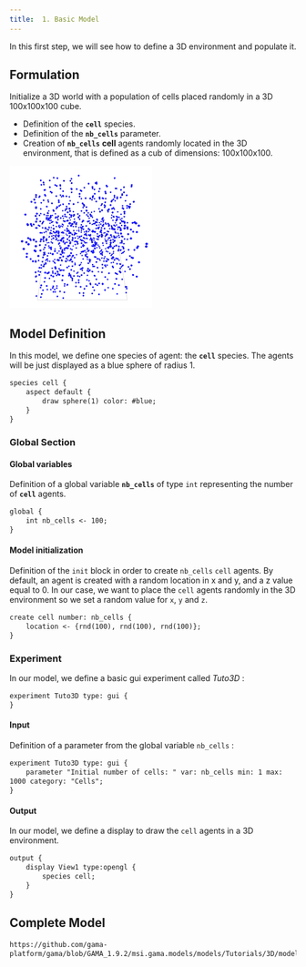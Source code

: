```yaml
---
title:  1. Basic Model
---
```



In this first step, we will see how to define a 3D environment and populate it.


## Formulation
Initialize a 3D world with a population of cells placed randomly in a 3D 100x100x100 cube.

* Definition of the **`cell`** species.
* Definition of the **`nb_cells`** parameter.
* Creation of **`nb_cells`** **cell** agents randomly located in the 3D environment, that is defined as a cub of dimensions: 100x100x100.


![images/3D_model_LQ.png](/resources/images/tutorials/3D_model_LQ.png)





## Model Definition

In this model, we define one species of agent: the **`cell`** species. The agents will be just displayed as a blue sphere of radius 1.

```
species cell {                      
    aspect default {
        draw sphere(1) color: #blue;   
    }
}
```

### Global Section

#### Global variables

Definition of a global variable **`nb_cells`** of type `int` representing the number of **`cell`** agents.

```
global {
    int nb_cells <- 100;
}
```

#### Model initialization

Definition of the `init` block in order to create `nb_cells` `cell` agents. By default, an agent is created with a random location in x and y, and a z value equal to 0. In our case, we want to place the `cell` agents randomly in the 3D environment so we set a random value for `x`, `y` and `z`.

```
create cell number: nb_cells {
    location <- {rnd(100), rnd(100), rnd(100)};
}
```



### Experiment

In our model, we define a basic gui experiment called _Tuto3D_ :
```
experiment Tuto3D type: gui {
}
```

#### Input
Definition of a parameter from the global variable `nb_cells` :
```
experiment Tuto3D type: gui {
    parameter "Initial number of cells: " var: nb_cells min: 1 max: 1000 category: "Cells";	
}
```

#### Output

In our model, we define a display to draw the `cell` agents in a 3D environment.
```
output {
    display View1 type:opengl {
        species cell;
    }
}
```


## Complete Model

```gaml reference
https://github.com/gama-platform/gama/blob/GAMA_1.9.2/msi.gama.models/models/Tutorials/3D/models/Model%2001.gaml
```